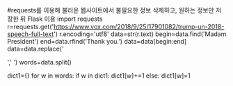 #requests를 이용해 불러온 웹사이트에서 불필요한 정보 삭제하고, 원하는 정보만 저장한 뒤 Flask 이용
import requests
r=requests.get('https://www.vox.com/2018/9/25/17901082/trump-un-2018-speech-full-text')
r.encoding='utf8'
data=str(r.text)
begin=data.find('Madam President')
end=data.rfind('Thank you.')
data=data[begin:end]
data=data.replace('</p>',' ')
words=data.split()

dict1={}
for w in words:
    if w in dict1:
        dict1[w]+=1
    else:
        dict1[w]=1

